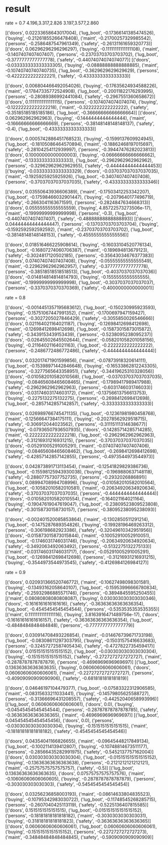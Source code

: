 # result

rate = 0.7 4.196,3.317,2.826 3.197,3.577,2.860

[('doors', 0.02233658643017004), ('lug_boot', -0.17366141385474526), ('buying', -0.21261855266478408), ('maint', -0.21700257329985542), ('persons', -0.2586487547961349), ('safety', -0.26131161659320773)]
[('doors', 0.06296296296296297), ('buying', -0.11111111111111108), ('maint', -0.1407407407407407), ('persons', -0.23703703703703702), ('lug_boot', -0.3777777777777778), ('safety', -0.44074074074074077)]
[('doors', -0.033333333333333305), ('buying', -0.08888888888888885), ('maint', -0.10740740740740735), ('lug_boot', -0.3629629629629629), ('persons', -0.4222222222222221), ('safety', -0.4333333333333333)]

[('doors', 0.006804466492054026), ('buying', -0.17635624934588226), ('maint', -0.17847335772524908), ('lug_boot', -0.20011822176293995), ('persons', -0.28089386992441084), ('safety', -0.2967551360658672)]
[('doors', 0.11111111111111115), ('persons', -0.1074074074074074), ('buying', -0.12222222222222218), ('maint', -0.3222222222222222), ('safety', -0.35185185185185186), ('lug_boot', -0.36666666666666664)]
[('doors', 0.062962962962963), ('buying', -0.1444444444444444), ('maint', -0.16666666666666669), ('persons', -0.38148148148148137), ('safety', -0.4), ('lug_boot', -0.4333333333333333)]

[('doors', 0.0005742886451768523), ('buying', -0.1599137609924945), ('lug_boot', -0.18105086464570894), ('maint', -0.18862468197015697), ('safety', -0.28104254112939997), ('persons', -0.39447476282023813)]
[('doors', 0.10000000000000003), ('buying', -0.06666666666666662), ('maint', -0.1333333333333333), ('lug_boot', -0.2962962962962962), ('persons', -0.32962962962962955), ('safety', -0.44444444444444453)]
[('buying', -0.03333333333333329), ('doors', -0.037037037037037035), ('maint', -0.1925925925925926), ('lug_boot', -0.3407407407407408), ('persons', -0.37037037037037035), ('safety', -0.43333333333333346)]

[('doors', 0.03550643936606389), ('maint', -0.17503412253342207), ('lug_boot', -0.17598466032901447), ('buying', -0.2079640177496719), ('safety', -0.2663041163671591), ('persons', -0.2824847634668313)]
[('doors', 0.05555555555555559), ('buying', 4.85722573273506e-17), ('maint', -0.19999999999999998), ('persons', -0.3), ('lug_boot', -0.4407407407407407), ('safety', -0.48888888888888893)]
[('doors', 0.04444444444444447), ('persons', -0.13703703703703704), ('buying', -0.1592592592592592), ('maint', -0.23703703703703702), ('lug_boot', -0.38148148148148153), ('safety', -0.4555555555555556)]

[('doors', 0.018516466225908614), ('buying', -0.16033104520776134), ('lug_boot', -0.16807274060706387), ('maint', -0.189694813679123), ('safety', -0.3024817120502185), ('persons', -0.35643034676377383)]
[('doors', 0.07407407407407408), ('buying', -0.05555555555555549), ('maint', -0.22962962962962957), ('safety', -0.3777777777777778), ('persons', -0.38518518518518513), ('lug_boot', -0.4037037037037036)]
[('doors', -0.014814814814814793), ('buying', -0.1555555555555555), ('maint', -0.19999999999999998), ('lug_boot', -0.3037037037037037), ('persons', -0.3370370370370369), ('safety', -0.4000000000000001)]

rate = 0.8

[('doors', -0.0014451357195683612), ('lug_boot', -0.150230995923593), ('buying', -0.15751067447991352), ('maint', -0.1700697947159427), ('persons', -0.3027205027846429), ('safety', -0.3055850026546666)]
[('doors', 0.021164021164021187), ('buying', -0.12698412698412698), ('maint', -0.12698412698412698), ('lug_boot', -0.15873015873015872), ('safety', -0.3439153439153439), ('persons', -0.5238095238095237)]
[('doors', -0.02645502645502644), ('maint', -0.058201058201058156), ('buying', -0.21164021164021163), ('lug_boot', -0.2222222222222222), ('persons', -0.2486772486772486), ('safety', -0.4444444444444444)]

[('doors', 0.032017471901599856), ('maint', -0.07873918320614111), ('lug_boot', -0.15398971442846648), ('buying', -0.16533862812243305), ('persons', -0.3277565643358951), ('safety', -0.34419625310328056)]
[('doors', -0.010582010582010568), ('lug_boot', -0.037037037037037035), ('buying', -0.08465608465608465), ('maint', -0.17989417989417988), ('safety', -0.2962962962962963), ('persons', -0.6031746031746033)]
[('doors', -0.03174603174603172), ('maint', -0.13756613756613753), ('buying', -0.2275132275132275), ('persons', -0.2698412698412698), ('lug_boot', -0.2857142857142857), ('safety', -0.3333333333333333)]

[('doors', 0.026989766745471135), ('lug_boot', -0.12361981980458768), ('maint', -0.12566647384175111), ('buying', -0.20278562929518715), ('safety', -0.306912044023562), ('persons', -0.31115111314638677)]
[('buying', -0.07936507936507935), ('doors', -0.14285714285714285), ('maint', -0.22222222222222218), ('lug_boot', -0.2962962962962963), ('safety', -0.31216931216931215), ('persons', -0.37037037037037035)]
[('doors', -0.05291005291005291), ('maint', -0.07407407407407406), ('buying', -0.08465608465608462), ('lug_boot', -0.2698412698412698), ('safety', -0.42857142857142855), ('persons', -0.4973544973544973)]

[('doors', 0.042873891713113454), ('maint', -0.12541829829386736), ('lug_boot', -0.15598125943930038), ('buying', -0.1969880637148118), ('safety', -0.28807757307752735), ('persons', -0.2932026886891)]
[('doors', 0.08994708994708996), ('buying', -0.010582010582010564), ('lug_boot', -0.10582010582010581), ('maint', -0.20634920634920634), ('safety', -0.37037037037037035), ('persons', -0.4444444444444444)]
[('doors', -0.010582010582010554), ('maint', -0.164021164021164), ('buying', -0.19047619047619047), ('lug_boot', -0.23809523809523808), ('safety', -0.30158730158730157), ('persons', -0.38095238095238093)]

[('doors', -0.002401520085853864), ('maint', -0.1302850511291214), ('lug_boot', -0.1475287689354826), ('buying', -0.19928196469263312), ('persons', -0.306198682923386), ('safety', -0.32049610342951956)]
[('doors', -0.015873015873015844), ('maint', -0.10052910052910051), ('lug_boot', -0.1746031746031746), ('buying', -0.20634920634920634), ('safety', -0.3492063492063492), ('persons', -0.5132275132275133)]
[('maint', -0.031746031746031717), ('doors', -0.05291005291005291), ('lug_boot', -0.12698412698412698), ('persons', -0.31216931216931215), ('buying', -0.3544973544973545), ('safety', -0.4126984126984127)]

rate = 0.9

[('doors', 0.020931366520746772), ('maint', -0.10627498098301581), ('buying', -0.13493162058640107), ('lug_boot', -0.15953996666780834), ('safety', -0.25932986885571746), ('persons', -0.3894845595250455)]
[('maint', 0.08080808080808087), ('buying', 0.030303030303030346), ('doors', -0.1616161616161616), ('safety', -0.36363636363636354), ('lug_boot', -0.4545454545454544), ('persons', -0.5353535353535355)]
[('maint', 0.11111111111111116), ('buying', 3.8163916471489756e-17), ('doors', -0.16161616161616157), ('safety', -0.36363636363636354), ('lug_boot', -0.4848484848484848), ('persons', -0.7777777777777779)]

[('doors', 0.030914708493226854), ('maint', -0.014676739671733198), ('lug_boot', -0.08308611297303795), ('buying', -0.15031575416633683), ('persons', -0.32457272587405434), ('safety', -0.4727822735459417)]
[('doors', 0.015151515151515152), ('lug_boot', -0.030303030303030304), ('buying', -0.15151515151515152), ('safety', -0.2727272727272727), ('maint', -0.2878787878787879), ('persons', -0.4696969696969697)]
[('lug_boot', 0.13636363636363635), ('buying', 0.06060606060606061), ('doors', 0.06060606060606061), ('maint', -0.22727272727272727), ('persons', -0.40909090909090906), ('safety', -0.6818181818181819)]

[('doors', 0.04646197104479377), ('lug_boot', -0.07583322312906585), ('maint', -0.08315633211033441), ('buying', -0.14579805625588727), ('persons', -0.31366696431208557), ('safety', -0.44252040658993996)]
[('lug_boot', 0.06060606060606061), ('doors', 0.0), ('buying', -0.04545454545454544), ('persons', -0.28787878787878785), ('safety', -0.36363636363636365), ('maint', -0.4696969696969697)]
[('lug_boot', 0.045454545454545456), ('doors', 0.0), ('persons', -0.030303030303030304), ('buying', -0.1515151515151515), ('maint', -0.18181818181818182), ('safety', -0.4545454545454546)]

[('doors', 0.04354041166826655), ('maint', -0.09645448217849134), ('lug_boot', -0.1002114139412807), ('buying', -0.10748814673511177), ('persons', -0.28566435282991975), ('safety', -0.5452137757162004)]
[('doors', 0.030303030303030304), ('lug_boot', -0.015151515151515152), ('buying', -0.13636363636363638), ('persons', -0.2121212121212121), ('maint', -0.25757575757575757), ('safety', -0.5)]
[('lug_boot', 0.13636363636363635), ('doors', 0.07575757575757576), ('maint', -0.10606060606060605), ('buying', -0.2878787878787879), ('persons', -0.303030303030303), ('safety', -0.5454545454545454)]

[('doors', 0.03256236858003193), ('maint', -0.08614633804835523), ('buying', -0.10795342983030722), ('lug_boot', -0.11748545268285715), ('persons', -0.2607040425113119), ('safety', -0.5225136407815585)]
[('doors', 0.1515151515151515), ('lug_boot', -0.015151515151515152), ('persons', -0.18181818181818182), ('maint', -0.3030303030303031), ('buying', -0.31818181818181823), ('safety', -0.36363636363636365)]
[('doors', 0.06060606060606061), ('lug_boot', 0.06060606060606061), ('buying', -0.15151515151515152), ('persons', -0.2272727272727273), ('maint', -0.34848484848484845), ('safety', -0.5909090909090909)]


